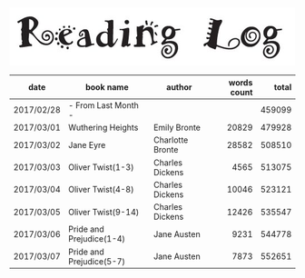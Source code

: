 ﻿![](reading_log.png)

|date|book name|author|words count|total|
|---|---|---|--:|--:|
|2017/02/28|- From Last Month -|||459099|
|2017/03/01|Wuthering Heights|Emily Bronte|20829|479928|
|2017/03/02|Jane Eyre|Charlotte Bronte|28582|508510|
|2017/03/03|Oliver Twist(1-3)|Charles Dickens|4565|513075|
|2017/03/04|Oliver Twist(4-8)|Charles Dickens|10046|523121|
|2017/03/05|Oliver Twist(9-14)|Charles Dickens|12426|535547|
|2017/03/06|Pride and Prejudice(1-4)|Jane Austen|9231|544778|
|2017/03/07|Pride and Prejudice(5-7)|Jane Austen|7873|552651|
